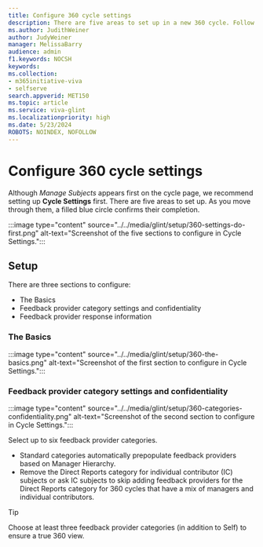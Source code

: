 ```yaml
---
title: Configure 360 cycle settings
description: There are five areas to set up in a new 360 cycle. Follow this guidance.
ms.author: JudithWeiner
author: JudyWeiner
manager: MelissaBarry
audience: admin
f1.keywords: NOCSH
keywords: 
ms.collection:  
- m365initiative-viva
- selfserve 
search.appverid: MET150 
ms.topic: article
ms.service: viva-glint
ms.localizationpriority: high
ms.date: 5/23/2024
ROBOTS: NOINDEX, NOFOLLOW
---
```


# Configure 360 cycle settings

Although *Manage Subjects* appears first on the cycle page, we recommend setting up **Cycle Settings** first. There are five areas to set up. As you move through them, a filled blue circle confirms their completion.

:::image type="content" source="../../media/glint/setup/360-settings-do-first.png" alt-text="Screenshot of the five sections to configure in Cycle Settings.":::

## Setup
There are three sections to configure:
- The Basics
- Feedback provider category settings and confidentiality
- Feedback provider response information

### The Basics
:::image type="content" source="../../media/glint/setup/360-the-basics.png" alt-text="Screenshot of the first section to configure in Cycle Settings.":::

### Feedback provider category settings and confidentiality

:::image type="content" source="../../media/glint/setup/360-categories-confidentiality.png" alt-text="Screenshot of the second section to configure in Cycle Settings.":::

Select up to six feedback provider categories. 
- Standard categories automatically prepopulate feedback providers based on Manager Hierarchy.
- Remove the Direct Reports category for individual contributor (IC) subjects or ask IC subjects to skip adding feedback providers for the Direct Reports category for 360 cycles that have a mix of managers and individual contributors.

>[!TIP]
>Choose at least three feedback provider categories (in addition to Self) to ensure a true 360 view.


